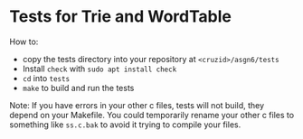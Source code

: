# Tests for Trie and WordTable

How to:

- copy the tests directory into your repository at `<cruzid>/asgn6/tests`
- Install `check` with `sudo apt install check`
- `cd` into `tests`
- `make` to build and run the tests

Note: If you have errors in your other c files, tests will not build, they
depend on your Makefile. You could temporarily rename your other c files to
something like `ss.c.bak` to avoid it trying to compile your files.
